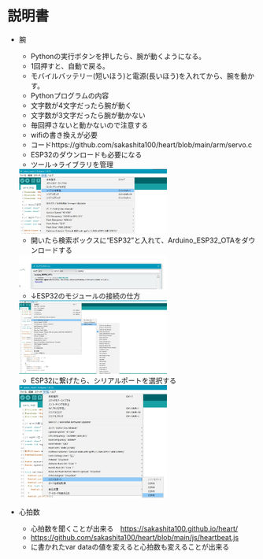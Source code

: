 # 説明書　　
- 腕
  - Pythonの実行ボタンを押したら、腕が動くようになる。
  - 1回押すと、自動で戻る。
  - モバイルバッテリー(短いほう)と電源(長いほう)を入れてから、腕を動かす。
  - Pythonプログラムの内容
  - 文字数が4文字だったら腕が動く
  - 文字数が3文字だったら腕が動かない
  - 毎回押さないと動かないので注意する
  - wifiの書き換えが必要
  - コードhttps://github.com/sakashita100/heart/blob/main/arm/servo.c
  - ESP32のダウンロードも必要になる
  - ツール→ライブラリを管理
   <img src="images/ESP32_2.jpg" width=300>

  - 開いたら検索ボックスに“ESP32”と入れて、Arduino_ESP32_OTAをダウンロードする
   <img src="images/ESP32_3.jpg" width=300>

  - ↓ESP32のモジュールの接続の仕方
   <img src="images/ESP32.jpg" width=300>
   
  - ESP32に繋げたら、シリアルポートを選択する
   <img src="images/ESP32_4.jpg" width=300>

- 心拍数
  - 心拍数を聞くことが出来る　https://sakashita100.github.io/heart/
  - https://github.com/sakashita100/heart/blob/main/js/heartbeat.js
  - に書かれたvar dataの値を変えると心拍数も変えることが出来る
